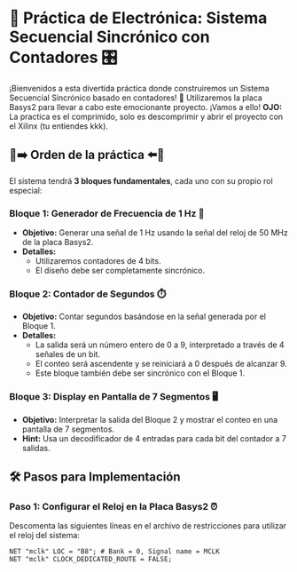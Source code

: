 # 🚀 Práctica de Electrónica: Sistema Secuencial Sincrónico con Contadores 🎛️

¡Bienvenidos a esta divertida práctica donde construiremos un Sistema Secuencial Sincrónico basado en contadores! 🌟 Utilizaremos la placa Basys2 para llevar a cabo este emocionante proyecto. ¡Vamos a ello!
**OJO:** La practica es el comprimido, solo es descomprimir y abrir el proyecto con el Xilinx (tu entiendes kkk).

## 📝➡️ Orden de la práctica ⬅️📝


El sistema tendrá **3 bloques fundamentales**, cada uno con su propio rol especial:

### Bloque 1: Generador de Frecuencia de 1 Hz 🔄

- **Objetivo:** Generar una señal de 1 Hz usando la señal del reloj de 50 MHz de la placa Basys2.
- **Detalles:** 
  - Utilizaremos contadores de 4 bits.
  - El diseño debe ser completamente sincrónico.

### Bloque 2: Contador de Segundos ⏱️

- **Objetivo:** Contar segundos basándose en la señal generada por el Bloque 1.
- **Detalles:**
  - La salida será un número entero de 0 a 9, interpretado a través de 4 señales de un bit.
  - El conteo será ascendente y se reiniciará a 0 después de alcanzar 9.
  - Este bloque también debe ser sincrónico con el Bloque 1.

### Bloque 3: Display en Pantalla de 7 Segmentos 🖥️

- **Objetivo:** Interpretar la salida del Bloque 2 y mostrar el conteo en una pantalla de 7 segmentos.
- **Hint:** Usa un decodificador de 4 entradas para cada bit del contador a 7 salidas.

## 🛠️ Pasos para Implementación

### Paso 1: Configurar el Reloj en la Placa Basys2 ⏰

Descomenta las siguientes líneas en el archivo de restricciones para utilizar el reloj del sistema:

```plaintext
NET "mclk" LOC = "B8"; # Bank = 0, Signal name = MCLK
NET "mclk" CLOCK_DEDICATED_ROUTE = FALSE;


